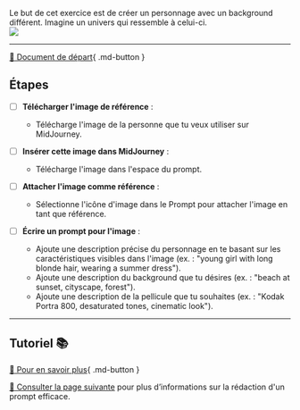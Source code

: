 <style>.md-footer{display:none;}</style>
Le but de cet exercice est de créer un personnage avec un background différent. Imagine un univers qui ressemble à celui-ci.   
<img src="../assets/image/03_rosie_detective.png">
***

[📁 Document de départ](../assets/image/02_rosie.png){ .md-button }   <br>

## Étapes
- [ ] **Télécharger l'image de référence** :
   - Télécharge l'image de la personne que tu veux utiliser sur MidJourney.

- [ ] **Insérer cette image dans MidJourney** :
   - Télécharge l'image dans l'espace du prompt.

- [ ] **Attacher l'image comme référence** :
   - Sélectionne l'icône d'image dans le Prompt pour attacher l'image en tant que référence.

- [ ] **Écrire un prompt pour l'image** :
   - Ajoute une description précise du personnage en te basant sur les caractéristiques visibles dans l'image (ex. : "young girl with long blonde hair, wearing a summer dress").  
   - Ajoute une description du background que tu désires (ex. : "beach at sunset, cityscape, forest").  
   - Ajoute une description de la pellicule que tu souhaites (ex. : "Kodak Portra 800, desaturated tones, cinematic look").

***

## Tutoriel 📚

[📖 Pour en savoir plus](https://cmontmorency365-my.sharepoint.com/:v:/g/personal/flpilote_cmontmorency_qc_ca/EZwnDl9Wwe9GsCbtAYRbas8B9Ho2tVB0m_eGaWyx1-GRBA?nav=eyJyZWZlcnJhbEluZm8iOnsicmVmZXJyYWxBcHAiOiJPbmVEcml2ZUZvckJ1c2luZXNzIiwicmVmZXJyYWxBcHBQbGF0Zm9ybSI6IldlYiIsInJlZmVycmFsTW9kZSI6InZpZXciLCJyZWZlcnJhbFZpZXciOiJNeUZpbGVzTGlua0NvcHkifX0&e=grtPVC){ .md-button }   <br>

[📖 Consulter la page suivante](../ai/prompt.md) pour plus d’informations sur la rédaction d'un prompt efficace.


